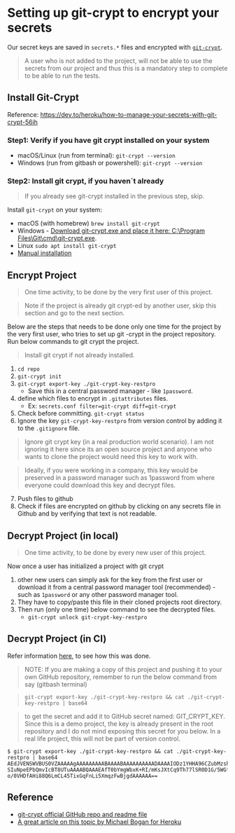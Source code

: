 # Setting up git-crypt to encrypt your secrets

Our secret keys are saved in `secrets.*` files and encrypted with [`git-crypt`](https://github.com/AGWA/git-crypt#readme).

> A user who is not added to the project, will not be able to use the secrets from our project and thus this is a mandatory
> step to complete to be able to run the tests.

## Install Git-Crypt

Reference: https://dev.to/heroku/how-to-manage-your-secrets-with-git-crypt-56ih

### Step1: Verify if you have git crypt installed on your system

- macOS/Linux (run from terminal): `git-crypt --version`
- Windows (run from gitbash or powershell): `git-crypt --version`

### Step2: Install git crypt, if you haven`t already

> If you already see git-crypt installed in the previous step, skip.

Install `git-crypt` on your system:

- macOS (with homebrew) `brew install git-crypt`
- Windows - [Download git-crypt.exe and place it here: C:\Program Files\Git\cmd\git-crypt.exe](https://github.com/oholovko/git-crypt-windows).
- Linux `sudo apt install git-crypt`
- [Manual installation](https://github.com/AGWA/git-crypt/blob/master/INSTALL.md)

## Encrypt Project

> One time activity, to be done by the very first user of this project.

> Note if the project is already git crypt-ed by another user, skip this section and go to the next section.

Below are the steps that needs to be done only one time for the project by the very first user, who tries to
set up git -crypt in the project repository. Run below commands to git crypt the project.

> Install git crypt if not already installed.

1. `cd repo`
2. `git-crypt init`
3. `git-crypt export-key ./git-crypt-key-restpro`
    - Save this in a central password manager - like `1password`.
4. define which files to encrypt in `.gitattributes` files.
    - Ex: `secrets.conf filter=git-crypt diff=git-crypt`
5. Check before committing.
   `git-crypt status`
6. Ignore the key `git-crypt-key-restpro` from version control by adding it to the `.gitignore` file.
> Ignore git crypt key (in a real production world scenario).
> I am not ignoring it here since its an open source project and anyone who wants to clone the project would need this
> key to work with.

> Ideally, if you were working in a company, this key would be preserved in a password manager such
> as 1password from where everyone could download this key and decrypt files.

7. Push files to github
8. Check if files are encrypted on github by clicking on any secrets file in Github and by verifying that
text is not readable.

## Decrypt Project (in local)

> One time activity, to be done by every new user of this project.

Now once a user has initialized a project with git crypt

1. other new users can simply ask for the key from the first user
   or download it from a central password manager tool (recommended) - such as `1password` or any other password manager
   tool.
2. They have to copy/paste this file in their cloned projects root directory.
3. Then run (only one time) below command to see the decrypted files.
   - `git-crypt unlock git-crypt-key-restpro`

## Decrypt Project (in CI)

Refer information [here](https://github.com/sliteteam/github-action-git-crypt-unlock), to see how this was done.

> NOTE: If you are making a copy of this project and pushing it to your own GitHub repository,
> remember to run the below command from say (gitbash terminal)

> `git-crypt export-key ./git-crypt-key-restpro && cat ./git-crypt-key-restpro | base64`

> to get the secret and add it to GitHub secret named: GIT_CRYPT_KEY.
> Since this is a demo project, the key is already present in the root repository and I do not
> mind exposing this secret for you below. In a real life project, this will not be part of version
> control.

```commandline
$ git-crypt export-key ./git-crypt-key-restpro && cat ./git-crypt-key-restpro | base64
AEdJVENSWVBUS0VZAAAAAgAAAAAAAAABAAAABAAAAAAAAAADAAAAIODz1YHHA96CZubMzshhXpKh
SIuNpeEPbQmvIcBT8UTuAAAABQAAAEAfT0bYmgWbxK+RI/mKsJXtCq9Th77lSR0D1G/5WGfspccv
o/0VHDfAHi88Q6LmCL45TixGqFnLi5XmqzFwBjgdAAAAAA==

```

## Reference

- [git-crypt official GitHub repo and readme file](https://github.com/AGWA/git-crypt)
- [A great article on this topic by Michael Bogan for Heroku](https://dev.to/heroku/how-to-manage-your-secrets-with-git-crypt-56ih)
